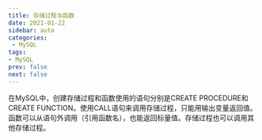 ```yaml
---
title: 存储过程与函数
date: 2021-01-22
sidebar: auto
categories:
 - MySQL
tags:
- MySQL
prev: false
next: false
---
```


在MySQL中，创建存储过程和函数使用的语句分别是CREATE PROCEDURE和CREATE FUNCTION。使用CALL语句来调用存储过程，只能用输出变量返回值。函数可以从语句外调用（引用函数名），也能返回标量值。存储过程也可以调用其他存储过程。
